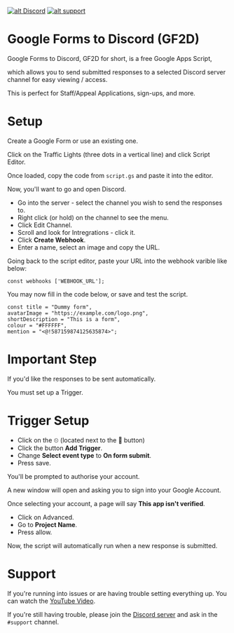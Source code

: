 <a href='http://dytuk.me/discord' target='_blank'>![alt Discord](https://img.shields.io/discord/464316540490088448?color=7289da&logo=discord&logoColor=white)</a> <a href='https://dytuk.me/support' target='_blank'>![alt support](https://img.shields.io/badge/donate-free%2Fpaid-blue)</a>

# Google Forms to Discord (GF2D)
Google Forms to Discord, GF2D for  short, is a free Google Apps Script,

which allows you to send submitted responses to a selected Discord server channel for easy viewing / access.

This is perfect for Staff/Appeal Applications, sign-ups, and more.



# Setup

Create a Google Form or use an existing one.

Click on the Traffic Lights (three dots in a vertical line) and click Script Editor.

Once loaded, copy the code from `script.gs` and paste it into the editor.

Now, you'll want to go and open Discord.

- Go into the server - select the channel you wish to send the responses to.
- Right click (or hold) on the channel to see the menu.
- Click Edit Channel.
- Scroll and look for Intregrations - click it.
- Click **Create Webhook**.
- Enter a name, select an image and copy the URL.

Going back to the script editor, paste your URL into the webhook varible like below:


```JS
const webhooks ['WEBHOOK_URL'];
```

You may now fill in the code below, or save and test the script.

```JS
const title = "Dummy form",
avatarImage = "https://example.com/logo.png",
shortDescription = "This is a form",
colour = "#FFFFFF",
mention = "<@!587159874125635874>";
```

# Important Step

If you'd like the responses to be sent automatically.

You must set up a Trigger.

# Trigger Setup

- Click on the ⏲ (located next to the 💾 button)
- Click the button **Add Trigger**.
- Change **Select event type** to **On form submit**.
- Press save.

You'll be prompted to authorise your account.

A new window will open and asking you to sign into your Google Account.

Once selecting your account, a page will say **This app isn't verified**.

- Click on Advanced.
- Go to **Project Name**.
- Press allow.

Now, the script will automatically run when a new response is submitted.

# Support

If you're running into issues or are having trouble setting everything up.
You can watch the [YouTube Video](https://www.youtube.com/watch?v=3OWl38WHCfE).

If you're still having trouble, please join the [Discord server](https://dytuk.me/discord) and ask in the `#support` channel.
